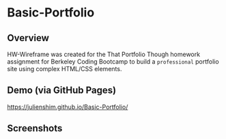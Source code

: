 # Basic-Portfolio

## Overview

HW-Wireframe was created for the That Portfolio Though homework assignment for Berkeley Coding Bootcamp to build a `professional` portfolio site using complex HTML/CSS elements. 

## Demo (via GitHub Pages)

https://julienshim.github.io/Basic-Portfolio/

## Screenshots
